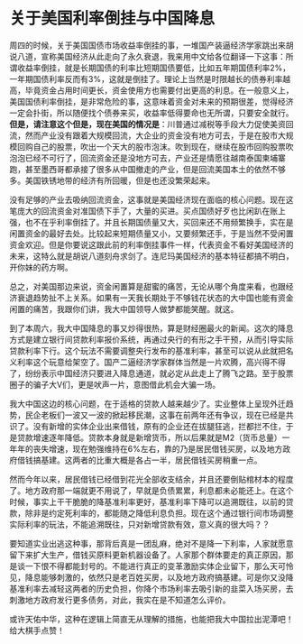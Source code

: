 # 关于美国利率倒挂与中国降息

周四的时候，关于美国国债市场收益率倒挂的事，一堆国产装逼经济学家跳出来胡说八道，宣称美国经济从此走向了永久衰退，我来用中文给各位翻译一下这事：所谓收益率倒挂，就是长期国债的利率比短期国债要低，比如五年期国债利率2%，一年期国债利率反而有3%，这就是倒挂了。理论上当然是时限越长的债券利率越高，毕竟资金占用时间更长，资金使用方也需要付出更高的利息。在一般意义上，美国国债利率倒挂，是非常危险的事，这意味着资金对未来的预期很差，觉得经济一定会扑街，所以随便找个债券来买，收益率低得要命也无所谓，只要安全就行。
**但是，请注意这个但是，现在美国的情况是**：川普通过减税等手段大力促使美资回流，然而产业没有跟着大规模回流，大企业的资金没有地方可去，于是在股市大规模回购自己的股票，吹出一个天大的股市泡沫。吹到现在，继续在股市回购股票吹泡泡已经不可行了，回流资金还是没地方可去，产业还是情愿往越南泰国柬埔寨跑，甚至墨西哥都承接了很多从中国撤走的产业，但是回流美国本土的依然不够多。美国铁锈地带的经济有所回暖，但是也还没繁荣起来。

没有足够的产业去吸纳回流资金，这事就是美国经济现在面临的核心问题。现在这笔庞大的回流资金对准国债下手了，大量的买进。买点国债好歹也比闲趴在账上强，也不在乎利率倒挂了。并且长期国债量又大，买回来还不用频繁换手，实在是闲置资金的最好去处。比较起来短期债量又小，又要频繁还手，于是当然不受闲置资金欢迎。但是你要说这跟此前的利率倒挂事件一样，代表资金不看好美国经济的未来，这特么就是胡说八道刻舟求剑了。连尼玛美国经济的基本特征都搞不明白，开你妹的药方啊。

总之，对美国那边来说，资金闲置算是甜蜜的痛苦，无论从哪个角度来看，也跟经济衰退趋势扯不上关系。如果有一天我长期处于不够钱花状态的大中国也能有资金闲置的痛苦，我跟你们讲，我大中国领导人做梦都能笑醒。就这。

到了本周六，我大中国降息的事又炒得很热，算是财经圈最火的新闻。这次的降息方式是建立银行间贷款利率报价系统，再通过央行的有形之手干预，从而引导实际贷款利率下行。这个玩法不需要调整央行发布的基准利率，甚至可以说从此就把名义利率这个玩意给架空了。国产二逼经济学家群体当然是一片欢腾，高兴得不得了，纷纷表示中国经济只要进入降息通道，就必定从此走上了腾飞之路。至于股票圈子的骗子大V们，更是吠声一片，意图借此机会大骗一场。

我大中国这边的核心问题，在于适格的贷款人越来越少了。实业整体上呈现外迁趋势，民企老板们一波又一波的掀起移民潮，这事在前两年还有争议，现在已经是共识了。没有新增的实体企业出来借钱，原有的企业还在拔腿狂逃，拦都拦不住，于是贷款增速逐年降低。贷款本身就是新增货币，所以后果就是M2（货币总量）一年年的丧失增速，现在勉强维持在6%左右，靠的乃是居民借钱买房，以及地方政府借钱搞基建。这两者的比重大概是各占一半，居民借钱买房稍重一点。

然而今年以来，居民借钱已经借到花光全部收支结余，并且还要倒贴棺材本的程度了。地方政府那一端就更不用说了，早就是负债累累，利息都未必能还上。在这个时候，事实上干干脆脆的降基准利率更好，基准利率下降可以追溯既往，以前的贷款，除非是约定死利率的，都能随之降低利息负担。现在这个通过银行间市场调整实际利率的玩法，不能追溯既往，只对新增贷款有效，意义真的很大吗？？

要知道实业出逃这种事，那背后真是一团乱麻，&#8203;&#8203;绝对不是降一下利率，人家就愿意留下来扩大生产，借钱买原料更新机器设备了。人家那个群体要走的真正原因，那是谈一下恨不得都能封号的。不能进行真正的变革激励实体企业留下，那么天可怜见，降息能够刺激的，依然只是老百姓买房，以及地方政府搞基建。可是你又没降基准利率去减轻这两者的历史负担，你降个市场利率去吸引新的韭菜入场买房，去刺激地方政府发行更多债务，对此，我实在是不知道怎么评价。

或许天佑中华，这种在逻辑上简直无从理解的措施，也能把我大中国拉出泥潭吧！给大棋手点赞！
